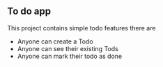 ## To do app

This project contains simple todo features
there are

- Anyone can create a Todo
- Anyone can see their existing Tods
- Anyone can mark their todo as done
